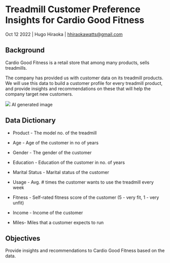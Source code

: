 # Treadmill Customer Preference Insights for Cardio Good Fitness

Oct 12 2022 | Hugo Hiraoka | hhiraokawatts@gmail.com

## Background

Cardio Good Fitness is a retail store that among many products, sells treadmills. 

The company has provided us with customer data on its treadmill products. We will use this data to build a customer profile for every treadmill product, and provide insights and recommendations on these that will help the company target new customers.

![](https://i.imgur.com/gEXanm1.jpg)
AI generated image

## Data Dictionary

- Product - The model no. of the treadmill

- Age - Age of the customer in no of years

- Gender - The gender of the customer

- Education - Education of the customer in no. of years

- Marital Status - Marital status of the customer

- Usage - Avg. # times the customer wants to use the treadmill every week

- Fitness - Self-rated fitness score of the customer (5 - very fit, 1 - very unfit)

- Income - Income of the customer

- Miles- Miles that a customer expects to run

## Objectives

Provide insights and recommendations to Cardio Good Fitness based on the data.

